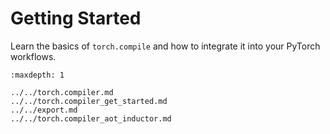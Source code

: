 # Getting Started

Learn the basics of `torch.compile` and how to integrate it into your PyTorch workflows.

```{toctree}
:maxdepth: 1

../../torch.compiler.md
../../torch.compiler_get_started.md
../../export.md
../../torch.compiler_aot_inductor.md
```
